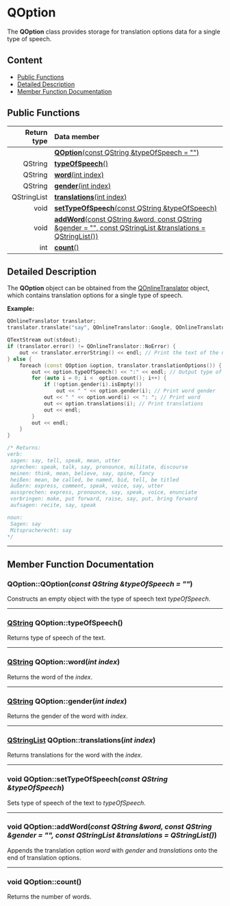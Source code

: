 # QOption

The **QOption** class provides storage for translation options data for a single type of speech.

## Content

-   [Public Functions](#public-functions)
-   [Detailed Description](#detailed-description)
-   [Member Function Documentation](#member-function-documentation)

## Public Functions

| Return type | Data member                                                                                                                |
| ----------: | :------------------------------------------------------------------------------------------------------------------------- |
|             | [**QOption**(const QString &typeOfSpeech = "")](#constructor)                                                              |
|     QString | [**typeOfSpeech**()](#type-of-speech)                                                                                      |
|     QString | [**word**(int index)](#word)                                                                                               |
|     QString | [**gender**(int index)](#gender)                                                                                           |
| QStringList | [**translations**(int index)](#translations)                                                                               |
|        void | [**setTypeOfSpeech**(const QString &typeOfSpeech)](#set-type-of-speech)                                                    |
|        void | [**addWord**(const QString &word, const QString &gender = "", const QStringList &translations = QStringList())](#add-word) |
|         int | [**count**()](#count)                                                                                                      |

## Detailed Description

The **QOption** object can be obtained from the [QOnlineTranslator](docs/QOnlineTranslator.md "Class documentation") object, which contains translation options for a single type of speech.

**Example:**

```cpp
QOnlineTranslator translator;
translator.translate("say", QOnlineTranslator::Google, QOnlineTranslator::German, QOnlineTranslator::English, QOnlineTranslator::English);

QTextStream out(stdout);
if (translator.error() != QOnlineTranslator::NoError) {
    out << translator.errorString() << endl; // Print the text of the network error
} else {
    foreach (const QOption &option, translator.translationOptions()) {
        out << option.typeOfSpeech() << ":" << endl; // Output type of speech with a colon
        for (auto i = 0; i <  option.count(); i++) {
            if (!option.gender(i).isEmpty())
                out << " " << option.gender(i); // Print word gender
            out << " " << option.word(i) << ": "; // Print word
            out << option.translations(i); // Print translations
            out << endl;
        }
        out << endl;
    }
}

/* Returns:
verb:
 sagen: say, tell, speak, mean, utter
 sprechen: speak, talk, say, pronounce, militate, discourse
 meinen: think, mean, believe, say, opine, fancy
 heißen: mean, be called, be named, bid, tell, be titled
 äußern: express, comment, speak, voice, say, utter
 aussprechen: express, pronounce, say, speak, voice, enunciate
 vorbringen: make, put forward, raise, say, put, bring forward
 aufsagen: recite, say, speak

noun:
 Sagen: say
 Mitspracherecht: say
*/
```

* * *

## Member Function Documentation

### <a id='constructor'/> QOption::QOption(_const QString &typeOfSpeech = ""_)

Constructs an empty object with the type of speech text _typeOfSpeech_.

* * *

### <a id='type-of-speech'/> [QString](https://doc.qt.io/qt-5/qstring.html "Qt Documentation") QOption::typeOfSpeech()

Returns type of speech of the text.

* * *

### <a id='word'/> [QString](https://doc.qt.io/qt-5/qstring.html "Qt Documentation") QOption::word(_int index_)

Returns the word of the _index_.

* * *

### <a id='gender'/> [QString](https://doc.qt.io/qt-5/qstring.html "Qt Documentation") QOption::gender(_int index_)

Returns the gender of the word with _index_.

* * *

### <a id='translations'/> [QStringList](https://doc.qt.io/qt-5/qstringlist.html "Qt Documentation") QOption::translations(_int index_)

Returns translations for the word with the _index_.

* * *

### <a id='set-type-of-speech'/> void QOption::setTypeOfSpeech(_const QString &typeOfSpeech_)

Sets type of speech of the text to _typeOfSpeech_.

* * *

### <a id='add-word'/> void QOption::addWord(_const QString &word, const QString &gender = "", const QStringList &translations = QStringList()_)

Appends the translation option _word_ with _gender_ and _translations_ onto the end of translation options.

* * *

### <a id='count'/> void QOption::count()

Returns the number of words.
